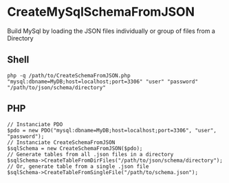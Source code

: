 # CreateMySqlSchemaFromJSON

Build MySql by loading the JSON files individually or group of files from a Directory

## Shell

`php -q /path/to/CreateSchemaFromJSON.php "mysql:dbname=MyDB;host=localhost;port=3306" "user" "password" "/path/to/json/schema/directory"` 

## PHP
```
// Instanciate PDO
$pdo = new PDO("mysql:dbname=MyDB;host=localhost;port=3306", "user", "password");
// Instanciate CreateSchemaFromJSON
$sqlSchema = new CreateSchemaFromJSON($pdo);
// Generate tables from all .json files in a directory
$sqlSchema->CreateTableFromDirFiles("/path/to/json/schema/directory");
// Or, generate table from a single .json file
$sqlSchema->CreateTableFromSingleFile("/path/to/schema.json");
```